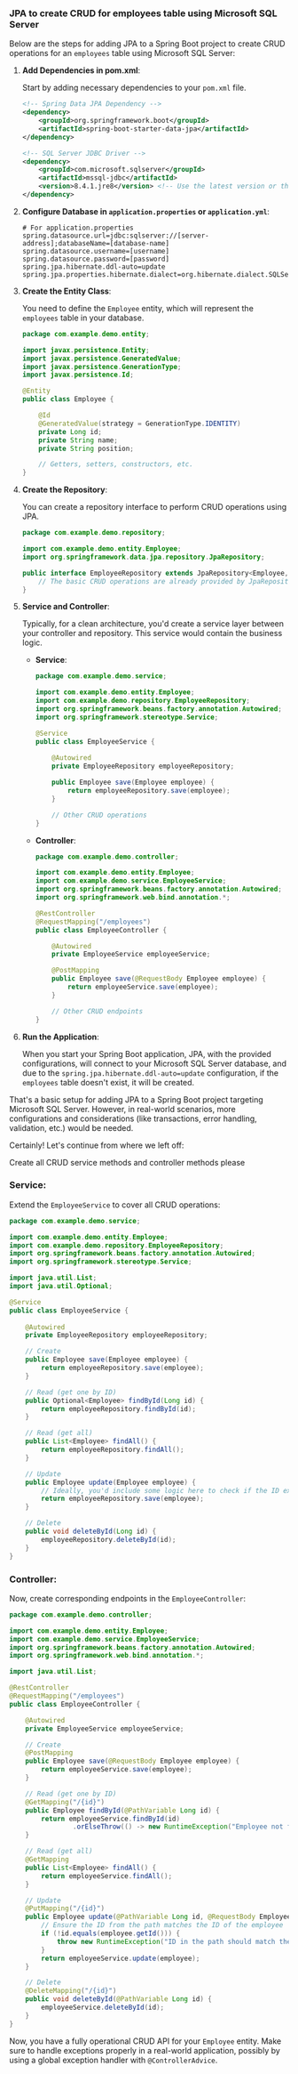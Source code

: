 ### JPA to create CRUD for  employees table using Microsoft SQL Server

Below are the steps for adding JPA to a Spring Boot project to create CRUD operations for an `employees` table using Microsoft SQL Server:

1. **Add Dependencies in pom.xml**:

    Start by adding necessary dependencies to your `pom.xml` file.

    ```xml
    <!-- Spring Data JPA Dependency -->
    <dependency>
        <groupId>org.springframework.boot</groupId>
        <artifactId>spring-boot-starter-data-jpa</artifactId>
    </dependency>
    
    <!-- SQL Server JDBC Driver -->
    <dependency>
        <groupId>com.microsoft.sqlserver</groupId>
        <artifactId>mssql-jdbc</artifactId>
        <version>8.4.1.jre8</version> <!-- Use the latest version or the version compatible with your SQL Server -->
    </dependency>
    ```

2. **Configure Database in `application.properties` or `application.yml`**:

    ```properties
    # For application.properties
    spring.datasource.url=jdbc:sqlserver://[server-address];databaseName=[database-name]
    spring.datasource.username=[username]
    spring.datasource.password=[password]
    spring.jpa.hibernate.ddl-auto=update
    spring.jpa.properties.hibernate.dialect=org.hibernate.dialect.SQLServer2012Dialect
    ```

3. **Create the Entity Class**:

    You need to define the `Employee` entity, which will represent the `employees` table in your database.

    ```java
    package com.example.demo.entity;

    import javax.persistence.Entity;
    import javax.persistence.GeneratedValue;
    import javax.persistence.GenerationType;
    import javax.persistence.Id;

    @Entity
    public class Employee {

        @Id
        @GeneratedValue(strategy = GenerationType.IDENTITY)
        private Long id;
        private String name;
        private String position;

        // Getters, setters, constructors, etc.
    }
    ```

4. **Create the Repository**:

    You can create a repository interface to perform CRUD operations using JPA.

    ```java
    package com.example.demo.repository;

    import com.example.demo.entity.Employee;
    import org.springframework.data.jpa.repository.JpaRepository;

    public interface EmployeeRepository extends JpaRepository<Employee, Long> {
        // The basic CRUD operations are already provided by JpaRepository
    }
    ```

5. **Service and Controller**:

    Typically, for a clean architecture, you'd create a service layer between your controller and repository. This service would contain the business logic.

    - **Service**:

        ```java
        package com.example.demo.service;

        import com.example.demo.entity.Employee;
        import com.example.demo.repository.EmployeeRepository;
        import org.springframework.beans.factory.annotation.Autowired;
        import org.springframework.stereotype.Service;

        @Service
        public class EmployeeService {
            
            @Autowired
            private EmployeeRepository employeeRepository;

            public Employee save(Employee employee) {
                return employeeRepository.save(employee);
            }

            // Other CRUD operations
        }
        ```

    - **Controller**:

        ```java
        package com.example.demo.controller;

        import com.example.demo.entity.Employee;
        import com.example.demo.service.EmployeeService;
        import org.springframework.beans.factory.annotation.Autowired;
        import org.springframework.web.bind.annotation.*;

        @RestController
        @RequestMapping("/employees")
        public class EmployeeController {

            @Autowired
            private EmployeeService employeeService;

            @PostMapping
            public Employee save(@RequestBody Employee employee) {
                return employeeService.save(employee);
            }

            // Other CRUD endpoints
        }
        ```

6. **Run the Application**: 

    When you start your Spring Boot application, JPA, with the provided configurations, will connect to your Microsoft SQL Server database, and due to the `spring.jpa.hibernate.ddl-auto=update` configuration, if the `employees` table doesn't exist, it will be created.

That's a basic setup for adding JPA to a Spring Boot project targeting Microsoft SQL Server. However, in real-world scenarios, more configurations and considerations (like transactions, error handling, validation, etc.) would be needed.


Certainly! Let's continue from where we left off:

Create all CRUD service methods and controller methods please

### Service:

Extend the `EmployeeService` to cover all CRUD operations:

```java
package com.example.demo.service;

import com.example.demo.entity.Employee;
import com.example.demo.repository.EmployeeRepository;
import org.springframework.beans.factory.annotation.Autowired;
import org.springframework.stereotype.Service;

import java.util.List;
import java.util.Optional;

@Service
public class EmployeeService {
    
    @Autowired
    private EmployeeRepository employeeRepository;

    // Create
    public Employee save(Employee employee) {
        return employeeRepository.save(employee);
    }

    // Read (get one by ID)
    public Optional<Employee> findById(Long id) {
        return employeeRepository.findById(id);
    }

    // Read (get all)
    public List<Employee> findAll() {
        return employeeRepository.findAll();
    }

    // Update
    public Employee update(Employee employee) {
        // Ideally, you'd include some logic here to check if the ID exists before saving
        return employeeRepository.save(employee);
    }

    // Delete
    public void deleteById(Long id) {
        employeeRepository.deleteById(id);
    }
}
```

### Controller:

Now, create corresponding endpoints in the `EmployeeController`:

```java
package com.example.demo.controller;

import com.example.demo.entity.Employee;
import com.example.demo.service.EmployeeService;
import org.springframework.beans.factory.annotation.Autowired;
import org.springframework.web.bind.annotation.*;

import java.util.List;

@RestController
@RequestMapping("/employees")
public class EmployeeController {

    @Autowired
    private EmployeeService employeeService;

    // Create
    @PostMapping
    public Employee save(@RequestBody Employee employee) {
        return employeeService.save(employee);
    }

    // Read (get one by ID)
    @GetMapping("/{id}")
    public Employee findById(@PathVariable Long id) {
        return employeeService.findById(id)
                .orElseThrow(() -> new RuntimeException("Employee not found with id: " + id));
    }

    // Read (get all)
    @GetMapping
    public List<Employee> findAll() {
        return employeeService.findAll();
    }

    // Update
    @PutMapping("/{id}")
    public Employee update(@PathVariable Long id, @RequestBody Employee employee) {
        // Ensure the ID from the path matches the ID of the employee
        if (!id.equals(employee.getId())) {
            throw new RuntimeException("ID in the path should match the ID in the employee object");
        }
        return employeeService.update(employee);
    }

    // Delete
    @DeleteMapping("/{id}")
    public void deleteById(@PathVariable Long id) {
        employeeService.deleteById(id);
    }
}
```

Now, you have a fully operational CRUD API for your `Employee` entity. Make sure to handle exceptions properly in a real-world application, possibly by using a global exception handler with `@ControllerAdvice`.